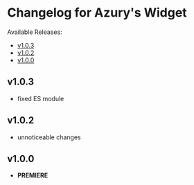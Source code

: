 # Changelog for Azury's Widget

Available Releases:

- [v1.0.3](#v103)
- [v1.0.2](#v102)
- [v1.0.0](#v100)

## v1.0.3

- fixed ES module

## v1.0.2

- unnoticeable changes

## v1.0.0

- **PREMIERE**
